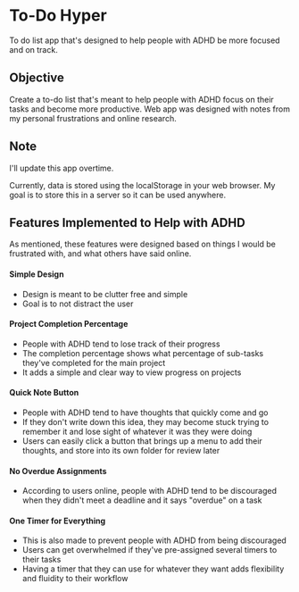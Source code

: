 # To-Do Hyper
To do list app that's designed to help people with ADHD be more focused and on track.

## Objective
Create a to-do list that's meant to help people with ADHD focus on their tasks and become more productive. Web app was designed with notes from my personal frustrations and online research.

## Note
I'll update this app overtime.

Currently, data is stored using the localStorage in your web browser. My goal is to store this in a server so it can be used anywhere.

## Features Implemented to Help with ADHD
As mentioned, these features were designed based on things I would be frustrated with, and what others have said online.

#### Simple Design
- Design is meant to be clutter free and simple
- Goal is to not distract the user

#### Project Completion Percentage
- People with ADHD tend to lose track of their progress
- The completion percentage shows what percentage of sub-tasks they've completed for the main project
- It adds a simple and clear way to view progress on projects

#### Quick Note Button
- People with ADHD tend to have thoughts that quickly come and go
- If they don't write down this idea, they may become stuck trying to remember it and lose sight of whatever it was they were doing
- Users can easily click a button that brings up a menu to add their thoughts, and store into its own folder for review later

#### No Overdue Assignments
- According to users online, people with ADHD tend to be discouraged when they didn't meet a deadline and it says "overdue" on a task

#### One Timer for Everything
- This is also made to prevent people with ADHD from being discouraged
- Users can get overwhelmed if they've pre-assigned several timers to their tasks
- Having a timer that they can use for whatever they want adds flexibility and fluidity to their workflow